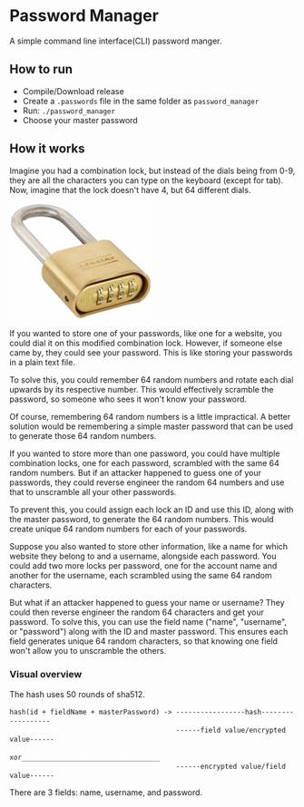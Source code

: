 # Password Manager
A simple command line interface(CLI) password manger.

## How to run
- Compile/Download release
- Create a `.passwords` file in the same folder as `password_manager`
- Run: `./password_manager`
- Choose your master password

## How it works
Imagine you had a combination lock, but instead of the dials being from 0-9, they are all the characters you can type on the keyboard (except for tab). Now, imagine that the lock doesn't have 4, but 64 different dials.

<img width=250 src="./combination_lock.jpeg">

If you wanted to store one of your passwords, like one for a website, you could dial it on this modified combination lock. However, if someone else came by, they could see your password. This is like storing your passwords in a plain text file.

To solve this, you could remember 64 random numbers and rotate each dial upwards by its respective number. This would effectively scramble the password, so someone who sees it won't know your password.

Of course, remembering 64 random numbers is a little impractical. A better solution would be remembering a simple master password that can be used to generate those 64 random numbers.

If you wanted to store more than one password, you could have multiple combination locks, one for each password, scrambled with the same 64 random numbers. But if an attacker happened to guess one of your passwords, they could reverse engineer the random 64 numbers and use that to unscramble all your other passwords.

To prevent this, you could assign each lock an ID and use this ID, along with the master password, to generate the 64 random numbers. This would create unique 64 random numbers for each of your passwords.

Suppose you also wanted to store other information, like a name for which website they belong to and a username, alongside each password. You could add two more locks per password, one for the account name and another for the username, each scrambled using the same 64 random characters.

But what if an attacker happened to guess your name or username? They could then reverse engineer the random 64 characters and get your password. To solve this, you can use the field name ("name", "username", or "password") along with the ID and master password. This ensures each field generates unique 64 random characters, so that knowing one field won't allow you to unscramble the others.

### Visual overview
The hash uses 50 rounds of sha512.

```
hash(id + fieldName + masterPassword) -> -----------------hash------------------
                                         ------field value/encrypted value------
                                      xor__________________________________
                                         ------encrypted value/field value------
```

There are 3 fields: name, username, and password.